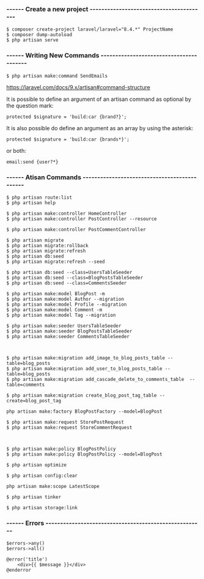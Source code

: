 ### ------ Create a new project ----------------------------------------

    $ composer create-project laravel/laravel="8.4.*" ProjectName
    $ composer dump-autoload
    $ php artisan serve


### ------ Writing New Commands ----------------------------------------

    $ php artisan make:command SendEmails

https://laravel.com/docs/9.x/artisan#command-structure

It is possible to define an argument of an artisan command as optional by the question mark:

    protected $signature = 'build:car {brand?}';

It is also possible do define an argument as an array by using the asterisk:

    protected $signature = 'build:car {brands*}';

or both:

    email:send {user?*}


### ------ Atisan Commands ---------------------------------------------

    $ php artisan route:list
    $ php artisan help

    $ php artisan make:controller HomeController
    $ php artisan make:controller PostController --resource

    $ php artisan make:controller PostCommentController

    $ php artisan migrate
    $ php artisan migrate:rollback
    $ php artisan migrate:refresh
    $ php artisan db:seed
    $ php artisan migrate:refresh --seed

    $ php artisan db:seed --class=UsersTableSeeder
    $ php artisan db:seed --class=BlogPostsTableSeeder
    $ php artisan db:seed --class=CommentsSeeder

    $ php artisan make:model BlogPost -m
    $ php artisan make:model Author --migration
    $ php artisan make:model Profile --migration
    $ php artisan make:model Comment -m
    $ php artisan make:model Tag --migration

    $ php artisan make:seeder UsersTableSeeder
    $ php artisan make:seeder BlogPostsTableSeeder
    $ php artisan make:seeder CommentsTableSeeder



    $ php artisan make:migration add_image_to_blog_posts_table --table=blog_posts
    $ php artisan make:migration add_user_to_blog_posts_table --table=blog_posts
    $ php artisan make:migration add_cascade_delete_to_comments_table  --table=comments

    $ php artisan make:migration create_blog_post_tag_table --create=blog_post_tag

    php artisan make:factory BlogPostFactory --model=BlogPost

    $ php artisan make:request StorePostRequest
    $ php artisan make:request StoreCommentRequest

    

    $ php artisan make:policy BlogPostPolicy
    $ php artisan make:policy BlogPostPolicy --model=BlogPost

    $ php artisan optimize
    
    $ php artisan config:clear

    php artisan make:scope LatestScope

    $ php artisan tinker

    $ php artisan storage:link

### ------ Errors ------------------------------------------------------
    $errors->any()
    $errors->all()

    @error('title')
        <div>{{ $message }}</div>
    @enderror

    



